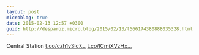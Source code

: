 ```yaml
---
layout: post
microblog: true
date: 2015-02-13 12:57 +0300
guid: http://desparoz.micro.blog/2015/02/13/t566174380888035328.html
---
```

Central Station [t.co/czh1v3Ic7...](http://t.co/czh1v3Ic7X) [t.co/lCmiXVzHx...](http://t.co/lCmiXVzHxI)
